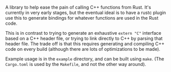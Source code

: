 A library to help ease the pain of calling C++ functions from Rust.
It's currently in very early stages, but the eventual ideal is to have a
rustc plugin use this to generate bindings for whatever functions are used
in the Rust code.

This is in contrast to trying to generate an exhaustive `extern "C"` interface
based on a C++ header file, or trying to link directly to C++ by parsing that
header file. The trade off is that this requires generating and compiling C++
code on every build (although there are lots of optimizations to be made).

Example usage is in the `example` directory, and can be built using `make`.
(The `Cargo.toml` is used by the `Makefile`, and not the other way around).
